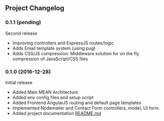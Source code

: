 ## Project Changelog

<a name="0.1.1"></a>
### 0.1.1  (pending)

Second release
* Improving controllers and ExpressJS routes/logic
* Adds Email template system (using pug)
* Adds CSS/JS compression: Middleware solution for on the fly compression of JavaScript/CSS files

<a name="0.1.0"></a>
### 0.1.0  (2016-12-28)

Initial release
* Added Main MEAN Architecture
* Added env config files and setup script
* Added Frontend AngularJS routing and default page templates
* Implemented Nodemailer and Contact Form controllers, model, UI form.
* Added project documentation [README.md](README.md)
